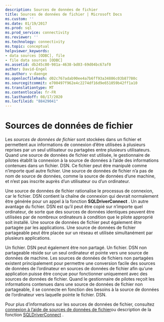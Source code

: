 ```yaml
---
description: Sources de données de fichier
title: Sources de données de fichier | Microsoft Docs
ms.custom: ''
ms.date: 01/19/2017
ms.prod: sql
ms.prod_service: connectivity
ms.reviewer: ''
ms.technology: connectivity
ms.topic: conceptual
helpviewer_keywords:
- data sources [ODBC], file
- file data sources [ODBC]
ms.assetid: db245c80-981a-4638-bd03-69d04bc67af0
author: David-Engel
ms.author: v-daenge
ms.openlocfilehash: d02c767adab90ee4a7b6ff93a34886c03b87780c
ms.sourcegitcommit: e700497f962e4c2274df16d9e651059b42ff1a10
ms.translationtype: MT
ms.contentlocale: fr-FR
ms.lasthandoff: 08/17/2020
ms.locfileid: "88429041"
---
```

# <a name="file-data-sources"></a>Sources de données de fichier
Les *sources de données de fichier* sont stockées dans un fichier et permettent aux informations de connexion d’être utilisées à plusieurs reprises par un seul utilisateur ou partagées entre plusieurs utilisateurs. Quand une source de données de fichier est utilisée, le gestionnaire de pilotes établit la connexion à la source de données à l’aide des informations contenues dans un fichier. DSN. Ce fichier peut être manipulé comme n’importe quel autre fichier. Une source de données de fichier n’a pas de nom de source de données, comme la source de données d’une machine, et n’est pas inscrite auprès d’un utilisateur ou d’un ordinateur.  
  
 Une source de données de fichier rationalise le processus de connexion, car le fichier. DSN contient la chaîne de connexion qui devrait normalement être générée pour un appel à la fonction **SQLDriverConnect** . Un autre avantage du fichier. DSN est qu’il peut être copié sur n’importe quel ordinateur, de sorte que des sources de données identiques peuvent être utilisées par de nombreux ordinateurs à condition que le pilote approprié soit installé. Une source de données de fichier peut également être partagée par les applications. Une source de données de fichier partageable peut être placée sur un réseau et utilisée simultanément par plusieurs applications.  
  
 Un fichier. DSN peut également être non partagé. Un fichier. DSN non partageable réside sur un seul ordinateur et pointe vers une source de données de machine. Les sources de données de fichiers non partagées existent principalement pour permettre une conversion facile des sources de données de l’ordinateur en sources de données de fichier afin qu’une application puisse être conçue pour fonctionner uniquement avec des sources de données de fichier. Quand le gestionnaire de pilotes reçoit les informations contenues dans une source de données de fichier non partageable, il se connecte en fonction des besoins à la source de données de l’ordinateur vers laquelle pointe le fichier. DSN.  
  
 Pour plus d’informations sur les sources de données de fichier, consultez [connexion à l’aide de sources de données de fichier](../../odbc/reference/develop-app/connecting-using-file-data-sources.md)ou description de la fonction [SQLDriverConnect](../../odbc/reference/syntax/sqldriverconnect-function.md) .
